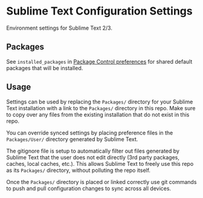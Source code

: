 # Sublime Text Configuration Settings

Environment settings for Sublime Text 2/3.

## Packages

See `installed_packages` in [Package Control preferences](Packages/User-Sync/Package%20Control.sublime-settings) for shared default packages that will be installed.

## Usage

Settings can be used by replacing the `Packages/` directory for your Sublime
Text installation with a link to the `Packages/` directory in this repo. Make
sure to copy over any files from the existing installation that do not exist in
this repo.

You can override synced settings by placing preference files in the
`Packages/User/` directory generated by Sublime Text.

The gitignore file is setup to automatically filter out files generated by
Sublime Text that the user does not edit directly (3rd party packages, caches,
local caches, etc.). This allows Sublime Text to freely use this repo as its
`Packages/` directory, without polluting the repo itself.

Once the `Packages/` directory is placed or linked correctly use git commands to
push and pull configuration changes to sync across all devices.
